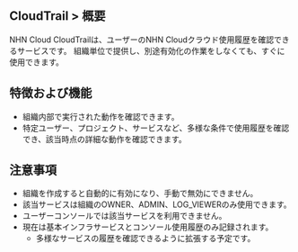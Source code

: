 ## CloudTrail > 概要

NHN Cloud CloudTrailは、ユーザーのNHN Cloudクラウド使用履歴を確認できるサービスです。
組織単位で提供し、別途有効化の作業をしなくても、すぐに使用できます。

## 特徴および機能
* 組織内部で実行された動作を確認できます。
* 特定ユーザー、プロジェクト、サービスなど、多様な条件で使用履歴を確認でき、該当時点の詳細な動作を確認できます。

## 注意事項
* 組織を作成すると自動的に有効になり、手動で無効にできません。
* 該当サービスは組織のOWNER、ADMIN、LOG_VIEWERのみ使用できます。
* ユーザーコンソールでは該当サービスを利用できません。
* 現在は基本インフラサービスとコンソール使用履歴のみ記録されます。
  * 多様なサービスの履歴を確認できるように拡張する予定です。
